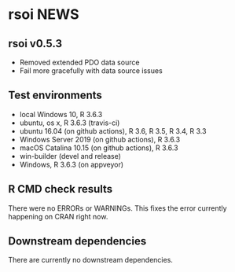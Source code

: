 # rsoi NEWS

## rsoi v0.5.3
* Removed extended PDO data source
* Fail more gracefully with data source issues

## Test environments

* local Windows 10, R 3.6.3
* ubuntu, os x, R 3.6.3 (travis-ci)
* ubuntu 16.04 (on github actions), R 3.6, R 3.5, R 3.4, R 3.3
* Windows Server 2019 (on github actions), R 3.6.3
* macOS Catalina 10.15 (on github actions), R 3.6.3
* win-builder (devel and release)
* Windows, R 3.6.3 (on appveyor)

## R CMD check results

There were no ERRORs or WARNINGs. This fixes the error currently happening on CRAN right now. 

## Downstream dependencies

There are currently no downstream dependencies.